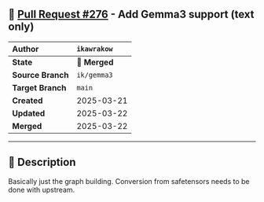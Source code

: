 ## 🔀 [Pull Request #276](https://github.com/ikawrakow/ik_llama.cpp/pull/276) - Add Gemma3 support (text only)

| **Author** | `ikawrakow` |
| :--- | :--- |
| **State** | 🔀 **Merged** |
| **Source Branch** | `ik/gemma3` |
| **Target Branch** | `main` |
| **Created** | 2025-03-21 |
| **Updated** | 2025-03-22 |
| **Merged** | 2025-03-22 |

---

## 📄 Description

Basically just the graph building. Conversion from safetensors needs to be done with upstream.